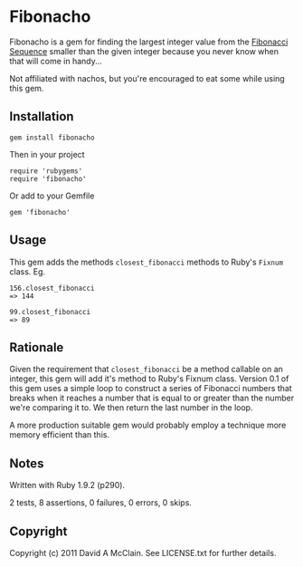 Fibonacho
=========

Fibonacho is a gem for finding the largest integer value from the [Fibonacci Sequence](http://en.wikipedia.org/wiki/Fibonacci_sequence) smaller than the given integer because you never know when that will come in handy... 

Not affiliated with nachos, but you're encouraged to eat some while using this gem.

Installation
------------

	gem install fibonacho
	
Then in your project
	
	require 'rubygems'
	require 'fibonacho'
	
Or add to your Gemfile
	
	gem 'fibonacho'
	
Usage
-----

This gem adds the methods `closest_fibonacci` methods to Ruby's `Fixnum` class. Eg.
	
	156.closest_fibonacci
	=> 144
	
	99.closest_fibonacci
	=> 89


Rationale
---------

Given the requirement that `closest_fibonacci` be a method callable on an integer, this gem will add it's method to Ruby's Fixnum class. Version 0.1 of this gem uses a simple loop to construct a series of Fibonacci numbers that breaks when it reaches a number that is equal to or greater than the number we're comparing it to. We then return the last number in the loop.

A more production suitable gem would probably employ a technique more memory efficient than this.

Notes
-----

Written with Ruby 1.9.2 (p290).

2 tests, 8 assertions, 0 failures, 0 errors, 0 skips.

Copyright
---------

Copyright (c) 2011 David A McClain. See LICENSE.txt for further details.

